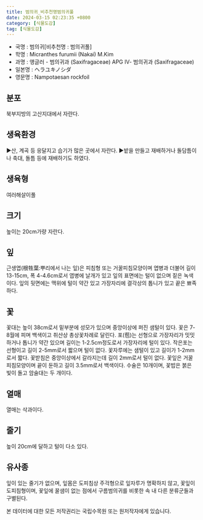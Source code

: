 ```yaml
---
title: 범의귀_비추천명범의귀풀
date: 2024-03-15 02:23:35 +0800
category: [식물도감]
tag: [식물도감]
---
```




- 국명 : 범의귀[비추천명 : 범의귀풀]
- 학명 : Micranthes furumii (Nakai) M.Kim
- 과명 : 앵글러 - 범의귀과 (Saxifragaceae) APG Ⅳ- 범의귀과 (Saxifragaceae)
- 일본명 : ヘラユキノシダ
- 영문명 : Nampotaesan rockfoil


## 분포
북부지방의 고산지대에서 자란다.
## 생육환경
▶산, 계곡 등 응달지고 습기가 많은 곳에서 자란다. ▶밭을 만들고 재배하거나 돌담틈이나 축대, 돌틈 등에 재배하기도 하였다.
## 생육형
여러해살이풀 
## 크기
높이는 20cm가량 자란다.
## 잎
근생엽(根牲葉:뿌리에서 나는 잎)은 피침형 또는 거꿀피침모양이며 엽병과 더불어 길이 13-15cm, 폭 4-4.6cm로서 엽병에 날개가 있고 잎의 표면에는 털이 없으며 짙은 녹색이다. 잎의 뒷면에는 맥위에 털이 약간 있고 가장자리에 결각상의 톱니가 있고 끝은 뾰족하다.
## 꽃
꽃대는 높이 38cm로서 밑부분에 성모가 있으며 중앙이상에 퍼진 샘털이 있다. 꽃은 7-8월에 피며 백색이고 취산상 총상꽃차례로 달린다. 포(苞)는 선형으로 가장자리가 밋밋하거나 톱니가 약간 있으며 길이는 1-2.5cm정도로서 가장자리에 털이 있다. 작은포는 선형이고 길이 2-5mm로서 짧으며 털이 없다. 꽃자루에는 샘털이 있고 길이가 1-2mm로서 짧다. 꽃받침은 중앙이상에서 갈라지는데 길이 2mm로서 털이 없다. 꽃잎은 거꿀피침모양이며 끝이 둔하고 길이 3.5mm로서 백색이다. 수술은 10개이며, 꽃밥은 붉은 빛이 돌고 암술대는 두 개이다.
## 열매
열매는 삭과이다.
## 줄기
높이 20cm에 달하고 털이 다소 있다.
## 유사종
잎이 있는 줄기가 없으며, 잎몸은 도피침상 주걱형으로 잎자루가 명확하지 않고, 꽃잎이 도피침형이며, 꽃잎에 꿀샘이 없는 점에서 구름범의귀를 비롯한 속 내 다른 분류군들과 구별된다. 






본 데이터에 대한 모든 저작권리는 국립수목원 또는 원저작자에게 있습니다.
